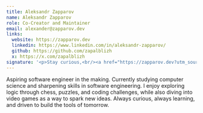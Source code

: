 ```yaml
---
title: Aleksandr Zapparov
name: Aleksandr Zapparov
role: Co-Creator and Maintainer
email: alexander@zapparov.dev
links:
  website: https://zapparov.dev
  linkedin: https://www.linkedin.com/in/aleksandr-zapparov/
  github: https://github.com/zapalblizh
  x: https://x.com/zapalblizh
signature: '<p>Stay curious,<br/><a href="https://zapparov.dev?utm_source=freshjuice">Aleksandr</a></p>'
---
```


Aspiring software engineer in the making. Currently studying computer science and sharpening skills in software engineering. I enjoy exploring logic through chess, puzzles, and coding challenges, while also diving into video games as a way to spark new ideas. Always curious, always learning, and driven to build the tools of tomorrow.
